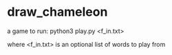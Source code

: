 # draw_chameleon
a game
to run: python3 play.py <f_in.txt>

where <f_in.txt> is an optional list of words to play from
